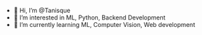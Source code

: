 - 👋 Hi, I’m @Tanisque
- 👀 I’m interested in ML, Python, Backend Development
- 🌱 I’m currently learning ML, Computer Vision, Web development

<!---
Tanisque/Tanisque is a ✨ special ✨ repository because its `README.md` (this file) appears on your GitHub profile.
You can click the Preview link to take a look at your changes.
--->
